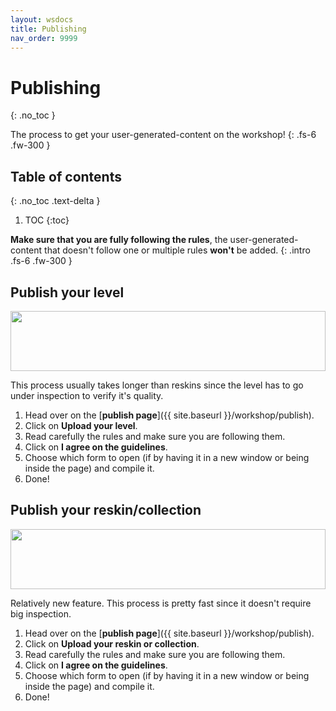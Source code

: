 ```yaml
---
layout: wsdocs
title: Publishing
nav_order: 9999
---
```


# Publishing
{: .no_toc }

The process to get your user-generated-content on the workshop!
{: .fs-6 .fw-300 }

## Table of contents
{: .no_toc .text-delta }

1. TOC
{:toc}


__Make sure that you are fully following the rules__, the user-generated-content that doesn't follow one or multiple rules **won't** be added.
{: .intro .fs-6 .fw-300 }

## Publish your level

<img src="https://media.discordapp.net/attachments/771125324846858261/859834847589302332/unknown.png" style="width:100%;margin:0;height:6rem;object-fit:cover;">

This process usually takes longer than reskins since the level has to go under inspection to verify it's quality.

1. Head over on the [__publish page__]({{ site.baseurl }}/workshop/publish).
2. Click on **Upload your level**.
3. Read carefully the rules and make sure you are following them.
4. Click on **I agree on the guidelines**.
5. Choose which form to open (if by having it in a new window or being inside the page) and compile it.
6. Done!

## Publish your reskin/collection 

<img src="https://media.discordapp.net/attachments/758021625252806739/883792892567638117/dapizzaishere.png" style="width:100%;margin:0;height:6rem;object-fit:cover;">

Relatively new feature. This process is pretty fast since it doesn't require big inspection.

1. Head over on the [__publish page__]({{ site.baseurl }}/workshop/publish).
2. Click on **Upload your reskin or collection**.
3. Read carefully the rules and make sure you are following them.
4. Click on **I agree on the guidelines**.
5. Choose which form to open (if by having it in a new window or being inside the page) and compile it.
6. Done!
